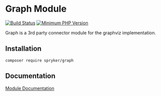 # Graph Module
[![Build Status](https://travis-ci.org/spryker/graph.svg)](https://travis-ci.org/spryker/graph)
[![Minimum PHP Version](https://img.shields.io/badge/php-%3E%3D%207.3-8892BF.svg)](https://php.net/)

Graph is a 3rd party connector module for the graphviz implementation.

## Installation

```
composer require spryker/graph
```

## Documentation

[Module Documentation](https://academy.spryker.com/developing_with_spryker/module_guide/modules.html)
